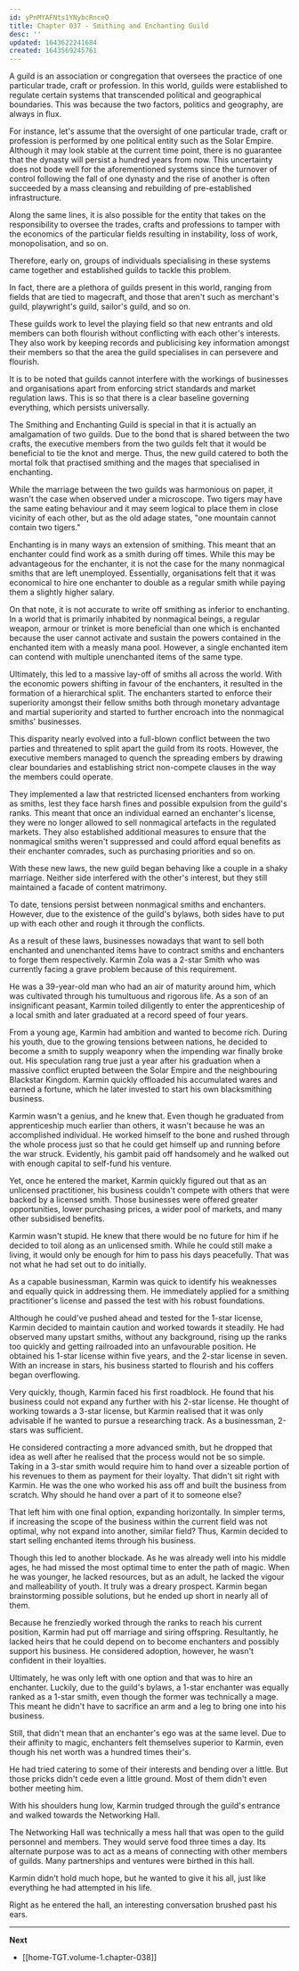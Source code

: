 ```yaml
---
id: yPnMYAFNts1YNybcRnceO
title: Chapter 037 - Smithing and Enchanting Guild
desc: ''
updated: 1643622241684
created: 1643569245761
---
```


A guild is an association or congregation that oversees the practice of one particular trade, craft or profession. In this world, guilds were established to regulate certain systems that transcended political and geographical boundaries. This was because the two factors, politics and geography, are always in flux.

For instance, let's assume that the oversight of one particular trade, craft or profession is performed by one political entity such as the Solar Empire. Although it may look stable at the current time point, there is no guarantee that the dynasty will persist a hundred years from now. This uncertainty does not bode well for the aforementioned systems since the turnover of control following the fall of one dynasty and the rise of another is often succeeded by a mass cleansing and rebuilding of pre-established infrastructure.

Along the same lines, it is also possible for the entity that takes on the responsibility to oversee the trades, crafts and professions to tamper with the economics of the particular fields resulting in instability, loss of work, monopolisation, and so on.

Therefore, early on, groups of individuals specialising in these systems came together and established guilds to tackle this problem.

In fact, there are a plethora of guilds present in this world, ranging from fields that are tied to magecraft, and those that aren't such as merchant's guild, playwright's guild, sailor's guild, and so on.

These guilds work to level the playing field so that new entrants and old members can both flourish without conflicting with each other's interests. They also work by keeping records and publicising key information amongst their members so that the area the guild specialises in can persevere and flourish.

It is to be noted that guilds cannot interfere with the workings of businesses and organisations apart from enforcing strict standards and market regulation laws. This is so that there is a clear baseline governing everything, which persists universally.

The Smithing and Enchanting Guild is special in that it is actually an amalgamation of two guilds. Due to the bond that is shared between the two crafts, the executive members from the two guilds felt that it would be beneficial to tie the knot and merge. Thus, the new guild catered to both the mortal folk that practised smithing and the mages that specialised in enchanting.

While the marriage between the two guilds was harmonious on paper, it wasn't the case when observed under a microscope. Two tigers may have the same eating behaviour and it may seem logical to place them in close vicinity of each other, but as the old adage states, "one mountain cannot contain two tigers."

Enchanting is in many ways an extension of smithing. This meant that an enchanter could find work as a smith during off times. While this may be advantageous for the enchanter, it is not the case for the many nonmagical smiths that are left unemployed. Essentially, organisations felt that it was economical to hire one enchanter to double as a regular smith while paying them a slightly higher salary.

On that note, it is not accurate to write off smithing as inferior to enchanting. In a world that is primarily inhabited by nonmagical beings, a regular weapon, armour or trinket is more beneficial than one which is enchanted because the user cannot activate and sustain the powers contained in the enchanted item with a measly mana pool. However, a single enchanted item can contend with multiple unenchanted items of the same type.

Ultimately, this led to a massive lay-off of smiths all across the world. With the economic powers shifting in favour of the enchanters, it resulted in the formation of a hierarchical split. The enchanters started to enforce their superiority amongst their fellow smiths both through monetary advantage and martial superiority and started to further encroach into the nonmagical smiths' businesses.

This disparity nearly evolved into a full-blown conflict between the two parties and threatened to split apart the guild from its roots. However, the executive members managed to quench the spreading embers by drawing clear boundaries and establishing strict non-compete clauses in the way the members could operate. 

They implemented a law that restricted licensed enchanters from working as smiths, lest they face harsh fines and possible expulsion from the guild's ranks. This meant that once an individual earned an enchanter's license, they were no longer allowed to sell nonmagical artefacts in the regulated markets. They also established additional measures to ensure that the nonmagical smiths weren't suppressed and could afford equal benefits as their enchanter comrades, such as purchasing priorities and so on.

With these new laws, the new guild began behaving like a couple in a shaky marriage. Neither side interfered with the other's interest, but they still maintained a facade of content matrimony.

To date, tensions persist between nonmagical smiths and enchanters. However, due to the existence of the guild's bylaws, both sides have to put up with each other and rough it through the conflicts.

As a result of these laws, businesses nowadays that want to sell both enchanted and unenchanted items have to contract smiths and enchanters to forge them respectively. Karmin Zola was a 2-star Smith who was currently facing a grave problem because of this requirement.

He was a 39-year-old man who had an air of maturity around him, which was cultivated through his tumultuous and rigorous life. As a son of an insignificant peasant, Karmin toiled diligently to enter the apprenticeship of a local smith and later graduated at a record speed of four years.

From a young age, Karmin had ambition and wanted to become rich. During his youth, due to the growing tensions between nations, he decided to become a smith to supply weaponry when the impending war finally broke out. His speculation rang true just a year after his graduation when a massive conflict erupted between the Solar Empire and the neighbouring Blackstar Kingdom. Karmin quickly offloaded his accumulated wares and earned a fortune, which he later invested to start his own blacksmithing business.

Karmin wasn't a genius, and he knew that. Even though he graduated from apprenticeship much earlier than others, it wasn't because he was an accomplished individual. He worked himself to the bone and rushed through the whole process just so that he could get himself up and running before the war struck. Evidently, his gambit paid off handsomely and he walked out with enough capital to self-fund his venture.

Yet, once he entered the market, Karmin quickly figured out that as an unlicensed practitioner, his business couldn't compete with others that were backed by a licensed smith. Those businesses were offered greater opportunities, lower purchasing prices, a wider pool of markets, and many other subsidised benefits.

Karmin wasn't stupid. He knew that there would be no future for him if he decided to toil along as an unlicensed smith. While he could still make a living, it would only be enough for him to pass his days peacefully. That was not what he had set out to do initially.

As a capable businessman, Karmin was quick to identify his weaknesses and equally quick in addressing them. He immediately applied for a smithing practitioner's license and passed the test with his robust foundations.

Although he could've pushed ahead and tested for the 1-star license, Karmin decided to maintain caution and worked towards it steadily. He had observed many upstart smiths, without any background, rising up the ranks too quickly and getting railroaded into an unfavourable position. He obtained his 1-star license within five years, and the 2-star license in seven. With an increase in stars, his business started to flourish and his coffers began overflowing.

Very quickly, though, Karmin faced his first roadblock. He found that his business could not expand any further with his 2-star license. He thought of working towards a 3-star license, but Karmin realised that it was only advisable if he wanted to pursue a researching track. As a businessman, 2-stars was sufficient.

He considered contracting a more advanced smith, but he dropped that idea as well after he realised that the process would not be so simple. Taking in a 3-star smith would require him to hand over a sizeable portion of his revenues to them as payment for their loyalty. That didn't sit right with Karmin. He was the one who worked his ass off and built the business from scratch. Why should he hand over a part of it to someone else?

That left him with one final option, expanding horizontally. In simpler terms, if increasing the scope of the business within the current field was not optimal, why not expand into another, similar field? Thus, Karmin decided to start selling enchanted items through his business.

Though this led to another blockade. As he was already well into his middle ages, he had missed the most optimal time to enter the path of magic. When he was younger, he lacked resources, but as an adult, he lacked the vigour and malleability of youth. It truly was a dreary prospect. Karmin began brainstorming possible solutions, but he ended up short in nearly all of them.

Because he frenziedly worked through the ranks to reach his current position, Karmin had put off marriage and siring offspring. Resultantly, he lacked heirs that he could depend on to become enchanters and possibly support his business. He considered adoption, however, he wasn't confident in their loyalties.

Ultimately, he was only left with one option and that was to hire an enchanter. Luckily, due to the guild's bylaws, a 1-star enchanter was equally ranked as a 1-star smith, even though the former was technically a mage. This meant he didn't have to sacrifice an arm and a leg to bring one into his business.

Still, that didn't mean that an enchanter's ego was at the same level. Due to their affinity to magic, enchanters felt themselves superior to Karmin, even though his net worth was a hundred times their's.

He had tried catering to some of their interests and bending over a little. But those pricks didn't cede even a little ground. Most of them didn't even bother meeting him.

With his shoulders hung low, Karmin trudged through the guild's entrance and walked towards the Networking Hall.

The Networking Hall was technically a mess hall that was open to the guild personnel and members. They would serve food three times a day. Its alternate purpose was to act as a means of connecting with other members of guilds. Many partnerships and ventures were birthed in this hall.

Karmin didn't hold much hope, but he wanted to give it his all, just like everything he had attempted in his life.

Right as he entered the hall, an interesting conversation brushed past his ears.

____

**Next**
* [[home-TGT.volume-1.chapter-038]]